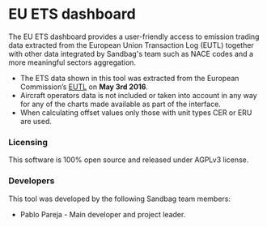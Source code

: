# EU ETS dashboard

The EU ETS dashboard provides a user-friendly access to emission trading data extracted from the European Union Transaction Log (EUTL) together with other data integrated by Sandbag's team such as NACE codes and a more meaningful sectors aggregation.

* The ETS data shown in this tool was extracted from the European Commission’s [EUTL](http://ec.europa.eu/environment/ets/) on **May 3rd 2016**.
* Aircraft operators data is not included or taken into account in any way for any of the charts made available as part of the interface.
* When calculating offset values only those with unit types CER or ERU are used.

### Licensing

This software is 100% open source and released under AGPLv3 license.

### Developers

This tool was developed by the following Sandbag team members:

* Pablo Pareja - Main developer and project leader.
